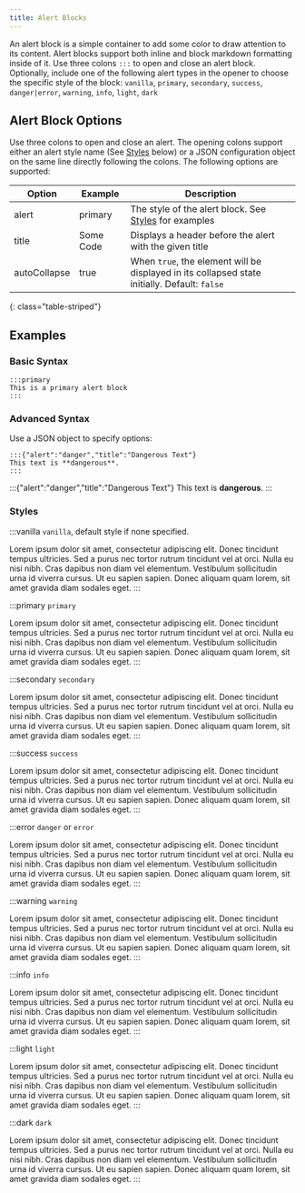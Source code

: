 ```yaml
---
title: Alert Blocks
---
```


An alert block is a simple container to add some color to draw attention to its content. Alert blocks support both inline and block markdown formatting inside of it. Use three colons `:::` to open and close an alert block. Optionally, include one of the following alert types in the opener to choose the specific style of the block: `vanilla`, `primary`, `secondary`, `success`, `danger|error`, `warning`, `info`, `light`, `dark`

## Alert Block Options

Use three colons to open and close an alert. The opening colons support either an alert style name (See [Styles](#styles) below) or a JSON configuration object on the same line directly following the colons. The following options are supported:

| Option | Example | Description |
|--------|---------|-------------|
| alert | primary | The style of the alert block. See [Styles](#styles) for examples |
| title | Some Code | Displays a header before the alert with the given title |
| autoCollapse | true | When `true`, the element will be displayed in its collapsed state initially. Default: `false` |
{: class="table-striped"}

## Examples

### Basic Syntax

```
:::primary
This is a primary alert block
:::
```

### Advanced Syntax

Use a JSON object to specify options:

```
:::{"alert":"danger","title":"Dangerous Text"}
This text is **dangerous**.
:::
```

:::{"alert":"danger","title":"Dangerous Text"}
This text is **dangerous**.
:::

### Styles

:::vanilla
`vanilla`, default style if none specified.

Lorem ipsum dolor sit amet, consectetur adipiscing elit. Donec tincidunt tempus ultricies. Sed a purus nec tortor rutrum tincidunt vel at orci. Nulla eu nisi nibh. Cras dapibus non diam vel elementum. Vestibulum sollicitudin urna id viverra cursus. Ut eu sapien sapien. Donec aliquam quam lorem, sit amet gravida diam sodales eget.
:::

:::primary
`primary`

Lorem ipsum dolor sit amet, consectetur adipiscing elit. Donec tincidunt tempus ultricies. Sed a purus nec tortor rutrum tincidunt vel at orci. Nulla eu nisi nibh. Cras dapibus non diam vel elementum. Vestibulum sollicitudin urna id viverra cursus. Ut eu sapien sapien. Donec aliquam quam lorem, sit amet gravida diam sodales eget.
:::

:::secondary
`secondary`

Lorem ipsum dolor sit amet, consectetur adipiscing elit. Donec tincidunt tempus ultricies. Sed a purus nec tortor rutrum tincidunt vel at orci. Nulla eu nisi nibh. Cras dapibus non diam vel elementum. Vestibulum sollicitudin urna id viverra cursus. Ut eu sapien sapien. Donec aliquam quam lorem, sit amet gravida diam sodales eget.
:::

:::success
`success`

Lorem ipsum dolor sit amet, consectetur adipiscing elit. Donec tincidunt tempus ultricies. Sed a purus nec tortor rutrum tincidunt vel at orci. Nulla eu nisi nibh. Cras dapibus non diam vel elementum. Vestibulum sollicitudin urna id viverra cursus. Ut eu sapien sapien. Donec aliquam quam lorem, sit amet gravida diam sodales eget.
:::

:::error
`danger` or `error`

Lorem ipsum dolor sit amet, consectetur adipiscing elit. Donec tincidunt tempus ultricies. Sed a purus nec tortor rutrum tincidunt vel at orci. Nulla eu nisi nibh. Cras dapibus non diam vel elementum. Vestibulum sollicitudin urna id viverra cursus. Ut eu sapien sapien. Donec aliquam quam lorem, sit amet gravida diam sodales eget.
:::

:::warning
`warning`

Lorem ipsum dolor sit amet, consectetur adipiscing elit. Donec tincidunt tempus ultricies. Sed a purus nec tortor rutrum tincidunt vel at orci. Nulla eu nisi nibh. Cras dapibus non diam vel elementum. Vestibulum sollicitudin urna id viverra cursus. Ut eu sapien sapien. Donec aliquam quam lorem, sit amet gravida diam sodales eget.
:::

:::info
`info`

Lorem ipsum dolor sit amet, consectetur adipiscing elit. Donec tincidunt tempus ultricies. Sed a purus nec tortor rutrum tincidunt vel at orci. Nulla eu nisi nibh. Cras dapibus non diam vel elementum. Vestibulum sollicitudin urna id viverra cursus. Ut eu sapien sapien. Donec aliquam quam lorem, sit amet gravida diam sodales eget.
:::

:::light
`light`

Lorem ipsum dolor sit amet, consectetur adipiscing elit. Donec tincidunt tempus ultricies. Sed a purus nec tortor rutrum tincidunt vel at orci. Nulla eu nisi nibh. Cras dapibus non diam vel elementum. Vestibulum sollicitudin urna id viverra cursus. Ut eu sapien sapien. Donec aliquam quam lorem, sit amet gravida diam sodales eget.
:::

:::dark
`dark`

Lorem ipsum dolor sit amet, consectetur adipiscing elit. Donec tincidunt tempus ultricies. Sed a purus nec tortor rutrum tincidunt vel at orci. Nulla eu nisi nibh. Cras dapibus non diam vel elementum. Vestibulum sollicitudin urna id viverra cursus. Ut eu sapien sapien. Donec aliquam quam lorem, sit amet gravida diam sodales eget.
:::
